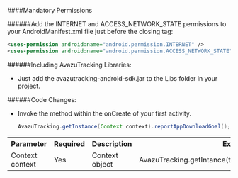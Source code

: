 ####Mandatory Permissions 

######Add the INTERNET and ACCESS_NETWORK_STATE permissions to your AndroidManifest.xml file just before the closing </manifest> tag:   

   ```xml
   <uses-permission android:name="android.permission.INTERNET" />      
   <uses-permission android:name="android.permission.ACCESS_NETWORK_STATE" />
   ```
    
######Including AvazuTracking Libraries:   
- Just add the avazutracking-android-sdk.jar to the Libs folder in your project.
   
   
######Code Changes:  
- Invoke the method within the onCreate of your first activity.

   ```java
   AvazuTracking.getInstance(Context context).reportAppDownloadGoal();   
   ```
   
<table>
<tr>
<th>Parameter</th>
<th>Required</th>
<th>Description</th>
<th>Example</th>
</tr>
<tr>
<td>Context context</td>
<td>Yes</td>
<td>Context object</td>
<td>AvazuTracking.getIntance(this).reportAppDownLoadGoal()</td>
</tr>
</table>
